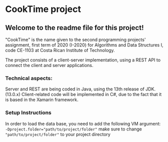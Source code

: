 # CookTime project
## Welcome to the readme file for this project!
"CookTime" is the name given to the second programming projects' assignment, first term of 2020 (I-2020) for Algorithms and Data Structures I, code  CE-1103 at Costa Rican Institute of Technology.

The project consists of a client-server implementation, using a REST API to connect the client and server applications.

### Technical aspects:
Server and REST are being coded in Java, using the 13th release of JDK. (13.0.x)
Client-related code will be implemented in C#, due to the fact that it is based in the Xamarin framework.

### Setup Instructions
In order to load the data base, you need to add the following VM argument:  `-Dproject.folder="path/to/project/folder"`
make sure to change `"path/to/project/folder"` to your project directory
